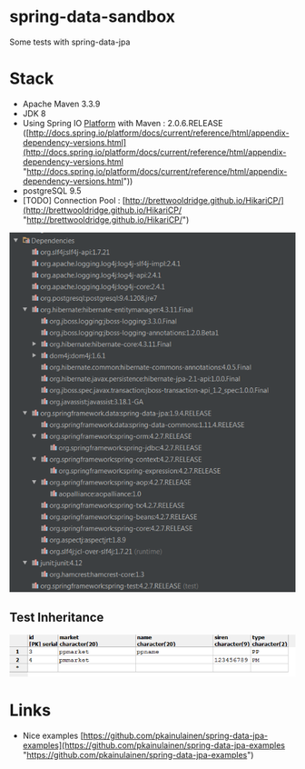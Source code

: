 # spring-data-sandbox

Some tests with spring-data-jpa

# Stack

- Apache Maven 3.3.9
- JDK 8
- Using Spring IO [Platform](http://platform.spring.io/platform/ "Plateform") with Maven : 2.0.6.RELEASE ([http://docs.spring.io/platform/docs/current/reference/html/appendix-dependency-versions.html](http://docs.spring.io/platform/docs/current/reference/html/appendix-dependency-versions.html "http://docs.spring.io/platform/docs/current/reference/html/appendix-dependency-versions.html"))
- postgreSQL 9.5
- [TODO] Connection Pool : [http://brettwooldridge.github.io/HikariCP/](http://brettwooldridge.github.io/HikariCP/ "http://brettwooldridge.github.io/HikariCP/")

![alt tag](./Capture.PNG)

## Test Inheritance
![alt tag](./CaptureSQL.PNG)


# Links

 - Nice examples [https://github.com/pkainulainen/spring-data-jpa-examples](https://github.com/pkainulainen/spring-data-jpa-examples "https://github.com/pkainulainen/spring-data-jpa-examples")



